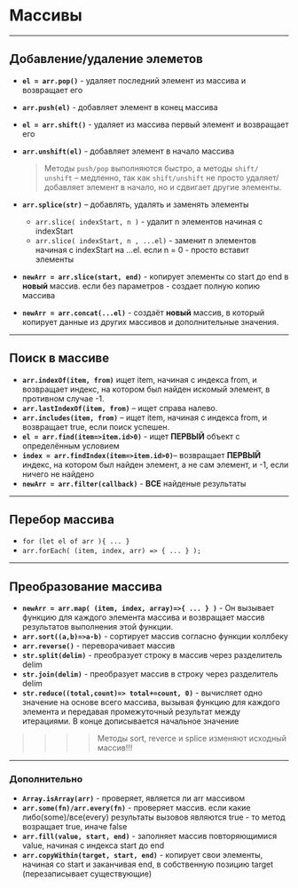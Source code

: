 # Массивы

___

## Добавление/удаление элеметов

* **`el = arr.pop()`** - удаляет последний элемент из массива и возвращает его
* **`arr.push(el)`** - добавляет элемент в конец массива
* **`el = arr.shift()`** - удаляет из массива первый элемент и возвращает его
* **`arr.unshift(el)`** - добавляет элемент в начало массива

  > Методы `push/pop` выполняются быстро, а методы `shift/ unshift` – медленно, так как `shift/unshift` не просто удаляет/добавляет элемент в начало, но и сдвигает другие элементы.

* **`arr.splice(str)`** – добавлять, удалять и заменять элементы
    * `arr.slice( indexStart, n )` - удалит n элементов начиная с indexStart
    * `arr.slice( indexStart, n , ...el)` - заменит n элементов начиная с indexStart на ...el. если n = 0 - просто
      вставит элементы

* **`newArr = arr.slice(start, end)`** - копирует элементы со start до end в **новый** массив. если без параметров -
  создает полную копию массива
* **`newArr = arr.concat(...el)`** - создаёт **новый** массив, в который копирует данные из других массивов и
  дополнительные значения.

___

## Поиск в массиве

* **`arr.indexOf(item, from)`** ищет item, начиная с индекса from, и возвращает индекс, на котором был найден искомый
  элемент, в противном случае -1.
* **`arr.lastIndexOf(item, from)`** – ищет справа налево.
* **`arr.includes(item, from)`** – ищет item, начиная с индекса from, и возвращает true, если поиск успешен.
* **`el = arr.find(item=>item.id>0)`** - ищет **ПЕРВЫЙ** объект с определённым условием
* **`index = arr.findIndex(item=>item.id>0)`**– возвращает **ПЕРВЫЙ** индекс, на котором был найден элемент, а не сам
  элемент, и -1, если ничего не найдено
* **`newArr = arr.filter(callback)`** - **ВСЕ** найденые результаты

---

## Перебор массива

* `for (let el of arr ){ ... }`
* `arr.forEach( (item, index, arr) => { ... } );`

---

## Преобразование массива

* **`newArr = arr.map( (item, index, array)=>{ ... } )`** - Он вызывает функцию для каждого элемента массива и
  возвращает массив результатов выполнения этой функции.
* **`arr.sort((a,b)=>a-b)`** - сортирует массив согласно функции коллбеку
* **`arr.reverse()`** - переворачивает массив
* **`str.split(delim)`** - преобразует строку в массив через разделитель delim
* **`str.join(delim)`** - преобразует массив в строку через разделитель delim
* **`str.reduce((total,count)=> total+=count, 0)`** - вычисляет одно значение на основе всего массива, вызывая функцию
  для каждого элемента и передавая промежуточный результат между итерациями. В конце дописывается начальное значение

> > > > Методы sort, reverce и splice изменяют исходный массив!!!

___

### Дополнительно

* **`Array.isArray(arr)`** - проверяет, является ли arr массивом
* **`arr.some(fn)/arr.every(fn)`** - проверяет массив. если какие либо(some)/все(every) результаты вызовов являются 
true - то метод возращает true, иначе false
* **`arr.fill(value, start, end)`** - заполняет массив повторяющимися value, начиная c индекса start до end
* **`arr.copyWithin(target, start, end)`** - копирует свои элементы, начиная со start и заканчивая end, в собственную 
позицию target (перезаписывает существующие)